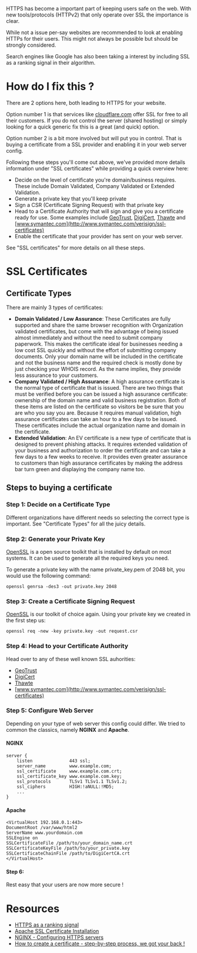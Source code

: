 HTTPS has become a important part of keeping users safe on the web. With new tools/protocols (HTTPv2) that only operate over SSL the importance is clear.

While not a issue per-say websites are recommended to look at enabling HTTPs for their users. This might not always be possible but should be strongly considered.

Search engines like Google has also been taking a interest by including SSL as a ranking signal in their algorithm. 

# How do I fix this ?

There are 2 options here, both leading to HTTPS for your website.

Option number 1 is that services like [cloudflare.com](https://cloudflare.com) offer SSL for free to all their customers. If you do not control the server (shared hosting) or simply looking for a quick generic fix this is a great (and quick) option.

Option number 2 is a bit more involved but will put you in control. That is buying a certificate from a SSL provider and enabling it in your web server config.

Following these steps you'll come out above, we've provided more details information under "SSL certificates" while providing a quick overview here:

* Decide on the level of certificate you're domain/business requires. These include Domain Validated, Company Validated or Extended Validation.
* Generate a private key that you'll keep private
* Sign a CSR (Certificate Signing Request) with that private key
* Head to a Certificate Authority that will sign and give you a certificate ready for use. Some examples include [GeoTrust](https://www.geotrust.com/), [DigiCert](http://www.digicert.com/), [Thawte](http://www.thawte.com/) and [www.symantec.com](http://www.symantec.com/verisign/ssl-certificates)
* Enable the certificate that your provider has sent on your web server.

See "SSL certificates" for more details on all these steps.

# SSL Certificates


## Certificate Types

There are mainly 3 types of certificates:

* **Domain Validated / Low Assurance**: These Certificates are fully supported and share the same browser recognition with
Organization validated certificates, but come with the advantage of being 
issued almost immediately and without the need to submit company paperwork. 
This makes the certificate ideal for businesses needing a low cost SSL quickly and 
without the effort of submitting company documents. Only your domain name will 
be included in the certificate and not the business name and the required check 
is mostly done by just checking your WHOIS record. As the name implies, they 
provide less assurance to your customers.
* **Company Validated / High Assurance**: A high assurance certificate is the normal type of certificate that is issued. There 
are two things that must be verified before you can be issued a high assurance 
certificate: ownership of the domain name and valid business registration. 
Both of these items are listed on the certificate so visitors be be sure that 
you are who you say you are. Because it requires manual validation, high
assurance certificates can take an hour to a few days to be issued. These 
certificates include the actual organization name and domain in the certificate.
* **Extended Validation**: An EV certificate is a new type of certificate that is designed to prevent phishing 
attacks. It requires extended validation of your business and authorization to order 
the certificate and can take a few days to a few weeks to receive. It provides even 
greater assurance to customers than high assurance certificates by making the 
address bar turn green and displaying the company name too.

## Steps to buying a certificate

### Step 1: Decide on a Certificate Type

Different organizations have different needs so selecting the correct type is important. See "Certificate Types" for all the juicy details.

### Step 2: Generate your Private Key

[OpenSSL](http://www.openssl.org/) is a open source toolkit that is installed by default on most systems. It can be used to generate all the required keys you need.

To generate a private key with the name private_key.pem of 2048 bit, you would use the following command:

````
openssl genrsa -des3 -out private.key 2048
````

### Step 3: Create a Certificate Signing Request

[OpenSSL](http://www.openssl.org/) is our toolkit of choice again. Using your private key we created in the first step us:

````
openssl req -new -key private.key -out request.csr
````

### Step 4: Head to your Certificate Authority

Head over to any of these well known SSL auhorities:

* [GeoTrust](https://www.geotrust.com/)
* [DigiCert](http://www.digicert.com/)
* [Thawte](http://www.thawte.com/)
* [www.symantec.com](http://www.symantec.com/verisign/ssl-certificates)

### Step 5: Configure Web Server

Depending on your type of web server this config could differ. We tried to common the classics, namely **NGINX** and **Apache**.

#### NGINX

````
server {
    listen              443 ssl;
    server_name         www.example.com;
    ssl_certificate     www.example.com.crt;
    ssl_certificate_key www.example.com.key;
    ssl_protocols       TLSv1 TLSv1.1 TLSv1.2;
    ssl_ciphers         HIGH:!aNULL:!MD5;
    ...
}
````

#### Apache

````
<VirtualHost 192.168.0.1:443>
DocumentRoot /var/www/html2
ServerName www.yourdomain.com
SSLEngine on
SSLCertificateFile /path/to/your_domain_name.crt
SSLCertificateKeyFile /path/to/your_private.key
SSLCertificateChainFile /path/to/DigiCertCA.crt
</VirtualHost>
````

#### Step 6: 

Rest easy that your users are now more secure !

# Resources


* [HTTPS as a ranking signal](https://googlewebmastercentral.blogspot.co.za/2014/08/https-as-ranking-signal.html)
* [Apache SSL Certificate Installation](https://www.digicert.com/ssl-certificate-installation-apache.htm)
* [NGINX - Configuring HTTPS servers](http://nginx.org/en/docs/http/configuring_https_servers.html)
* [How to create a certificate - step-by-step process, we got your back !](https://atomcert.com/how)
